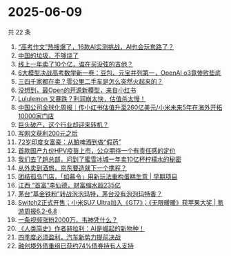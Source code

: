 # 2025-06-09

共 22 条

<!-- BEGIN 36KR -->
<!-- 最后更新时间 2025-06-09 00:13:47 +0800 -->
1. [“高考作文”热搜爆了，16款AI实测挑战，AI也会玩套路了？](https://36kr.com/p/3326443276036612)
1. [中国的垃圾，不够烧了](https://36kr.com/p/3324961495738884)
1. [线上一年卖了10个亿，谁在买没弦的吉他？](https://36kr.com/p/3327116268825091)
1. [6大模型决战高考数学新一卷：豆包、元宝并列第一，OpenAI o3竟惨败垫底](https://36kr.com/p/3327002259187977)
1. [三四千家都在卖？零公里二手车是怎么突然火起来的？](https://36kr.com/p/3320890610869508)
1. [没想到，最Open的开源新模型，来自小红书](https://36kr.com/p/3325904379423233)
1. [Lululemon 又暴跌？利润崩太快，估值杀太慢！](https://36kr.com/p/3326316968438274)
1. [中国公司全球化周报｜传小红书估值升至260亿美元/小米未来5年在海外开拓10000家门店](https://36kr.com/p/3325936156305668)
1. [巨头破产，这个行业却迎来转机？](https://36kr.com/p/3326214904178951)
1. [写网文获利200元之后](https://36kr.com/p/3326327686048008)
1. [72岁印度女富豪：从酿啤酒到做“假药”](https://36kr.com/p/3326038693013767)
1. [首款国产九价HPV疫苗上市，公众期待一个有责任感的定价](https://36kr.com/p/3326465824221699)
1. [我们去了趟总部，问到了蜜雪冰城一年卖10亿杯柠檬水的秘密](https://36kr.com/p/3325762137123330)
1. [从外卖到酒旅，京东要造就下一个携程？](https://36kr.com/p/3326213737294339)
1. [团结孤岛门店，「如慕令」用新玩法重构蛋糕生意 | 早期项目](https://36kr.com/p/3325001859508482)
1. [江西 “首富”李仙德，财富缩水超235亿](https://36kr.com/p/3327189964596480)
1. [茅台“基金铁粉”转战泡泡玛特，茅台没有泡泡玛特香？](https://36kr.com/p/3323215912101128)
1. [Switch2正式开售；小米SU7 Ultra加入《GT7》；《无限暖暖》获苹果大奖 | 氪游周报6.2-6.8](https://36kr.com/p/3327445663033856)
1. [一条视频涨粉2000万，韦神凭什么？](https://36kr.com/p/3327320017824000)
1. [《人类简史》作者赫拉利：AI是崛起的新物种！](https://36kr.com/p/3325907114600969)
1. [四季度必须盈利，汽车新势力提前决战](https://36kr.com/p/3327137473177864)
1. [融创境外债重组已获约74%债券持有人支持](https://36kr.com/p/3327427573606912)
<!-- END 36KR -->